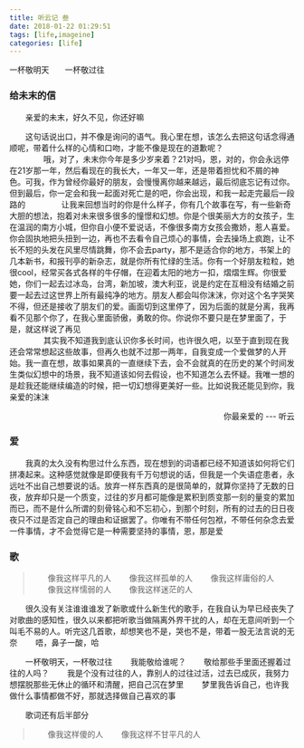```yaml
---
title: 听云记 叁
date: 2018-01-22 01:29:51
tags: [life,imageine]
categories: [life]
---
```

一杯敬明天　　一杯敬过往
<!-- more -->
### 给未末的信  
　　亲爱的未末，好久不见，你还好嘛

　　这句话说出口，并不像是询问的语气。我心里在想，该怎么去把这句话念得通顺呢，带着什么样的心情和口吻，才能不像是现在的道歉呢？  
　　
　　哦，对了，未末你今年是多少岁来着？21对吗，恩，对的，你会永远停在21岁那一年，然后看现在的我长大，一年又一年，还是带着担忧和不屑的神色。可我，作为曾经你最好的朋友，会慢慢离你越来越远，最后彻底忘记有过你。但到最后，你一定会和我一起面对死亡是的吧，你会出现，和我一起走完最后一段路的
　　
　　让我来回想当时的你是什么样子，你有几个故事在写，有一些新奇大胆的想法，抱着对未来很多很多的憧憬和幻想。你是个很美丽大方的女孩子，生在温润的南方小城，但你自小便不爱说话，不像很多南方女孩会撒娇，惹人喜爱。你会固执地把头扭到一边，再也不去看令自己烦心的事情，会去操场上疯跑，让不长不短的头发在风里尽情跳舞，你不会去party，那不是适合你的地方，书架上的几本新书，和报刊亭的新杂志，就是你所有忙绿的生活。你有一个好朋友粒粒，她很cool，经常买各式各样的牛仔帽，在迎着太阳的地方一扣，熠熠生辉。你很爱她，你们一起去过冰岛，台湾，新加坡，澳大利亚，说是约定在互相没有结婚之前要一起去过这世界上所有最纯净的地方。朋友人都会叫你沫沫，你对这个名字哭笑不得，但还是接收了朋友们的爱。画面切到这里停了，因为后面的就是分离，我再看不见那个你了，在我心里面骄傲，勇敢的你。你说你不要只是在梦里面了，于是，就这样说了再见  
　　
　　其实我不知道我到底认识你多长时间，也许很久吧，以至于直到现在我还会常常想起这些故事，但再久也就不过那一两年，自我变成一个爱做梦的人开始。我一直在想，故事如果真的一直继续下去，会不会就真的在历史的某个时间发生类似幻想中的场景，我不知道该如何去假设，也不知道怎么去怀疑。我唯一想的是趁我还能继续编造的时候，把一切幻想得更美好一些。比如说我还能见到你，我亲爱的沫沫  　　
　　<p align="right">你最亲爱的 --- 听云</p>
### 爱
　　我真的太久没有构思过什么东西，现在想到的词语都已经不知道该如何将它们拼凑起来。这种感觉就像是即便我有千万句想说的话，但我是一个失语症患者，永远吐不出自己想要说的话。放弃一样东西真的是很简单的，就算你坚持了无数的日夜，放弃却只是一个质变，过往的岁月都可能像是累积到质变那一刻的量变的累加而已，而不是什么所谓的刻骨铭心和不忘初心，到那个时刻，所有的过去的日日夜夜只不过是否定自己的理由和证据罢了。你唯有不带任何包袱，不带任何杂念去爱一件事情，才不会觉得它是一种需要坚持的事情，恩，那是爱

### 歌
<blockquote class="blockquote-center">
　　像我这样平凡的人
　　像我这样孤单的人
　　像我这样庸俗的人
　　像我这样懦弱的人
　　像我这样迷茫的人
</blockquote>	
　　很久没有关注谁谁谁发了新歌或什么新生代的歌手，在我自认为早已经丧失了对歌曲的感知性，很久以来都把听歌当做隔离外界干扰的人，却在无意间听到一个叫毛不易的人。听完这几首歌，却想笑也不是，哭也不是，带着一股无法言说的无奈
　　唔，鼻子一酸，哈

　　一杯敬明天，一杯敬过往
　　我能敬给谁呢？
　　敬给那些手里面还握着过往的人吗？
　　我是个没有过往的人，靠别人的过往过活，过去已成灰，我努力想摆脱那些无休止的循环和清醒，把自己沉在梦里
　　梦里我告诉自己，也许我做什么事情都做不好，那就选择做自己喜欢的事

　　歌词还有后半部分
<blockquote class="blockquote-center">
　　像我这样傻的人
　　像我这样不甘平凡的人
</blockquote>


